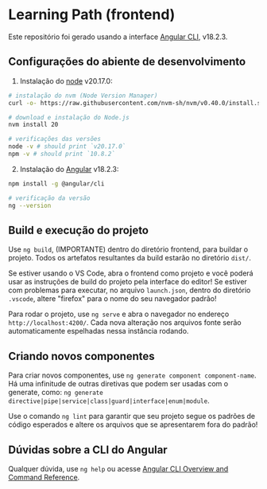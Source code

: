 # Learning Path (frontend)

Este repositório foi gerado usando a interface
[Angular CLI](https://github.com/angular/angular-cli), v18.2.3.

## Configurações do abiente de desenvolvimento

1. Instalação do [node](https://nodejs.org) v20.17.0:

```bash
# instalação do nvm (Node Version Manager)
curl -o- https://raw.githubusercontent.com/nvm-sh/nvm/v0.40.0/install.sh | bash

# download e instalação do Node.js
nvm install 20

# verificações das versões
node -v # should print `v20.17.0`
npm -v # should print `10.8.2`
```

2. Instalação do [Angular](https://angular.dev) v18.2.3:

```bash
npm install -g @angular/cli

# verificação da versão
ng --version
```

## Build e execução do projeto

Use `ng build`, (IMPORTANTE) dentro do diretório frontend, para buildar o
projeto. Todos os artefatos resultantes da build estarão no diretório `dist/`.

Se estiver usando o VS Code, abra o frontend como projeto e você poderá usar as
instruções de build do projeto pela interface do editor! Se estiver com
problemas para executar, no arquivo `launch.json`, dentro do diretório
`.vscode`, altere "firefox" para o nome do seu navegador padrão!

Para rodar o projeto, use `ng serve` e abra o navegador no endereço
`http://localhost:4200/`. Cada nova alteração nos arquivos fonte serão
automaticamente espelhadas nessa instância rodando.

## Criando novos componentes

Para criar novos componentes, use `ng generate component component-name`. Há 
uma infinitude de outras diretivas que podem ser usadas com o generate, como:
`ng generate directive|pipe|service|class|guard|interface|enum|module`.

Use o comando `ng lint` para garantir que seu projeto segue os padrões de
código esperados e altere os arquivos que se apresentarem fora do padrão!

## Dúvidas sobre a CLI do Angular

Qualquer dúvida, use `ng help` ou acesse
[Angular CLI Overview and Command Reference](https://angular.dev/tools/cli).
